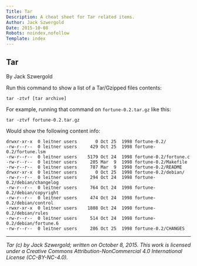 ```yaml
---
Title: Tar
Description: A cheat sheet for Tar related items.
Author: Jack Szwergold
Date: 2015-10-08
Robots: noindex,nofollow
Template: index
---
```


## Tar

By Jack Szwergold

Run this command to show a list of a Tar/Gzipped files contents:

    tar -ztvf [tar archive]

For example, running that command on `fortune-0.2.tar.gz` like this:

	tar -ztvf fortune-0.2.tar.gz

Would show the following content info:

	drwxr-xr-x  0 leitner users       0 Oct 25  1998 fortune-0.2/
	-rw-r--r--  0 leitner users     429 Oct 25  1998 fortune-0.2/fortune.lsm
	-rw-r--r--  0 leitner users    5179 Oct 24  1998 fortune-0.2/fortune.c
	-rw-r--r--  0 leitner users     205 Mar  9  1998 fortune-0.2/Makefile
	-rw-r--r--  0 leitner users     787 Mar  9  1998 fortune-0.2/README
	drwxr-xr-x  0 leitner users       0 Oct 25  1998 fortune-0.2/debian/
	-rw-r--r--  0 leitner users     294 Oct 24  1998 fortune-0.2/debian/changelog
	-rw-r--r--  0 leitner users     764 Oct 24  1998 fortune-0.2/debian/copyright
	-rw-r--r--  0 leitner users     474 Oct 24  1998 fortune-0.2/debian/control
	-rwxr-xr-x  0 leitner users    1808 Oct 24  1998 fortune-0.2/debian/rules
	-rw-r--r--  0 leitner users     514 Oct 24  1998 fortune-0.2/debian/fortune.6
	-rw-r--r--  0 leitner users     286 Oct 25  1998 fortune-0.2/CHANGES

***

*Tar (c) by Jack Szwergold; written on October 8, 2015. This work is licensed under a Creative Commons Attribution-NonCommercial 4.0 International License (CC-BY-NC-4.0).*